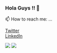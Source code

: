 ### Hola Guys !! 👋
 📫 How to reach me: ... 
<!--  <a href = "https://twitter.com/AshishKanouji17">
 <i class="fa fa-twitter" aria-hidden="true"></i>
 </a> -->
 [Twitter](https://twitter.com/AshishKanouji17) <br>
 [LinkedIn](https://www.linkedin.com/in/ashish-kanoujia-2b4b1a1a4/)
 
 <img src = "https://github-readme-stats.vercel.app/api/?username=Halfsoul24&count_private=true&theme=tokyonight&showicons=true">
 <img src = "https://github-readme-stats.vercel.app/api/top-langs/?username=Halfsoul24&langs_count=5&theme=tokyonight">


<!--
**Halfsoul24/Halfsoul24** is a ✨ _special_ ✨ repository because its `README.md` (this file) appears on your GitHub profile.

Here are some ideas to get you started:

- 🔭 I’m currently working on ...
- 🌱 I’m currently learning ...
- 👯 I’m looking to collaborate on ...
- 🤔 I’m looking for help with ...
- 💬 Ask me about ...
- 📫 How to reach me: ...[Twitter @AshishKanouji17](https://twitter.com/AshishKanouji17)
- 😄 Pronouns: ...
- ⚡ Fun fact: ...
-->
